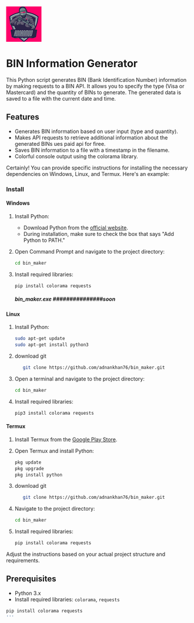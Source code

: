 ![BIN Generator Logo](https://raw.githubusercontent.com/adnankhan76/bin_maker/main/logo.png)
# BIN Information Generator

This Python script generates BIN (Bank Identification Number) information by making requests to a BIN API. It allows you to specify the type (Visa or Mastercard) and the quantity of BINs to generate. The generated data is saved to a file with the current date and time.

## Features

- Generates BIN information based on user input (type and quantity).
- Makes API requests to retrieve additional information about the generated BINs ues  paid api for firee.
- Saves BIN information to a file with a timestamp in the filename.
- Colorful console output using the colorama library.

Certainly! You can provide specific instructions for installing the necessary dependencies on Windows, Linux, and Termux. Here's an example:

### Install

#### Windows

1. Install Python:
   - Download Python from the [official website](https://www.python.org/downloads/).
   - During installation, make sure to check the box that says "Add Python to PATH."

2. Open Command Prompt and navigate to the project directory:

   ```bash
   cd bin_maker
   ```

3. Install required libraries:

   ```bash
   pip install colorama requests
   ```
   ##### bin_maker.exe  ###############soon

#### Linux

1. Install Python:

   ```bash
   sudo apt-get update
   sudo apt-get install python3
   ```

2. download  git
   ``` bash
      git clone https://github.com/adnankhan76/bin_maker.git
   ```

4. Open a terminal and navigate to the project directory:

   ```bash
   cd bin_maker
   ```

5. Install required libraries:

   ```bash
   pip3 install colorama requests
   ```

#### Termux

1. Install Termux from the [Google Play Store](https://play.google.com/store/apps/details?id=com.termux).

2. Open Termux and install Python:

   ```bash
   pkg update
   pkg upgrade
   pkg install python
   ```

2. download  git
   ``` bash
      git clone https://github.com/adnankhan76/bin_maker.git
   ```

3. Navigate to the project directory:
   

   ```bash
   cd bin_maker
   ```

4. Install required libraries:

   ```bash
   pip install colorama requests
   ```



Adjust the instructions based on your actual project structure and requirements.
## Prerequisites

- Python 3.x
- Install required libraries: `colorama`, `requests`

```bash
pip install colorama requests
'''
